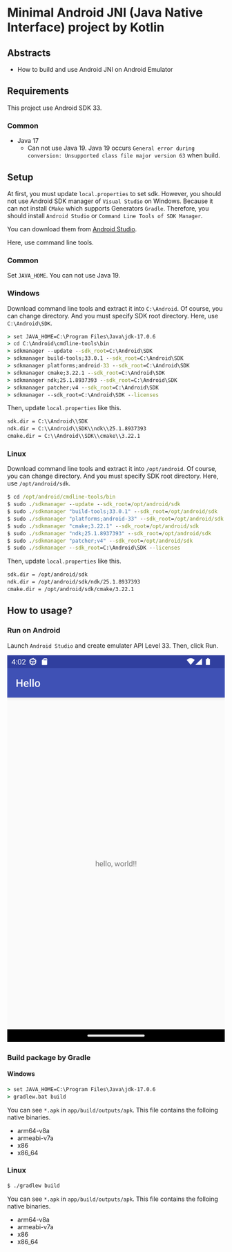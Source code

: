 # Minimal Android JNI (Java Native Interface) project by Kotlin

## Abstracts

* How to build and use Android JNI on Android Emulator

## Requirements

This project use Android SDK 33.

### Common

* Java 17
  * Can not use Java 19. Java 19 occurs `General error during conversion: Unsupported class file major version 63` when build.

## Setup

At first, you must update `local.properties` to set sdk.
However, you should not use Android SDK manager of `Visual Studio` on Windows.
Because it can not install `CMake` which supports Generators `Gradle`.
Therefore, you should install `Android Studio` or `Command Line Tools of SDK Manager`.

You can download them from [Android Studio](https://developer.android.com/studio).

Here, use command line tools.

### Common

Set `JAVA_HOME`.
You can not use Java 19.

### Windows

Download command line tools and extract it into `C:\Android`. Of course, you can change directory. 
And you must specify SDK root directory. Here, use `C:\Android\SDK`.

````bat
> set JAVA_HOME=C:\Program Files\Java\jdk-17.0.6
> cd C:\Android\cmdline-tools\bin
> sdkmanager --update --sdk_root=C:\Android\SDK
> sdkmanager build-tools;33.0.1 --sdk_root=C:\Android\SDK
> sdkmanager platforms;android-33 --sdk_root=C:\Android\SDK
> sdkmanager cmake;3.22.1 --sdk_root=C:\Android\SDK
> sdkmanager ndk;25.1.8937393 --sdk_root=C:\Android\SDK
> sdkmanager patcher;v4 --sdk_root=C:\Android\SDK
> sdkmanager --sdk_root=C:\Android\SDK --licenses
````

Then, update `local.properties` like this.

````txt
sdk.dir = C:\\Android\\SDK
ndk.dir = C:\\Android\\SDK\\ndk\\25.1.8937393
cmake.dir = C:\\Android\\SDK\\cmake\\3.22.1
````

### Linux

Download command line tools and extract it into `/opt/android`. Of course, you can change directory. 
And you must specify SDK root directory. Here, use `/opt/android/sdk`.

````bat
$ cd /opt/android/cmdline-tools/bin
$ sudo ./sdkmanager --update --sdk_root=/opt/android/sdk
$ sudo ./sdkmanager "build-tools;33.0.1" --sdk_root=/opt/android/sdk
$ sudo ./sdkmanager "platforms;android-33" --sdk_root=/opt/android/sdk
$ sudo ./sdkmanager "cmake;3.22.1" --sdk_root=/opt/android/sdk
$ sudo ./sdkmanager "ndk;25.1.8937393" --sdk_root=/opt/android/sdk
$ sudo ./sdkmanager "patcher;v4" --sdk_root=/opt/android/sdk
$ sudo ./sdkmanager --sdk_root=C:\Android\SDK --licenses
````

Then, update `local.properties` like this.

````txt
sdk.dir = /opt/android/sdk
ndk.dir = /opt/android/sdk/ndk/25.1.8937393
cmake.dir = /opt/android/sdk/cmake/3.22.1
````

## How to usage?

### Run on Android

Launch `Android Studio` and create emulater API Level 33.
Then, click Run.

<img src="./images/Screenshot.png" />

### Build package by Gradle

#### Windows

````bat
> set JAVA_HOME=C:\Program Files\Java\jdk-17.0.6
> gradlew.bat build
````

You can see `*.apk` in `app/build/outputs/apk`.
This file contains the folloing native binaries.

* arm64-v8a
* armeabi-v7a
* x86
* x86_64

### Linux

````sh
$ ./gradlew build
````

You can see `*.apk` in `app/build/outputs/apk`.
This file contains the folloing native binaries.

* arm64-v8a
* armeabi-v7a
* x86
* x86_64

